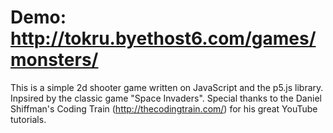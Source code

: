 # Demo: http://tokru.byethost6.com/games/monsters/

This is a simple 2d shooter game written on JavaScript and the p5.js library. 
Inpsired by the classic game "Space Invaders".
Special thanks to the Daniel Shiffman's Coding Train (http://thecodingtrain.com/) for his great YouTube tutorials.
